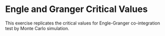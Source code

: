 # Engle and Granger Critical Values
This exercise replicates the critical values for Engle-Granger co-integration test by Monte Carlo simulation.
